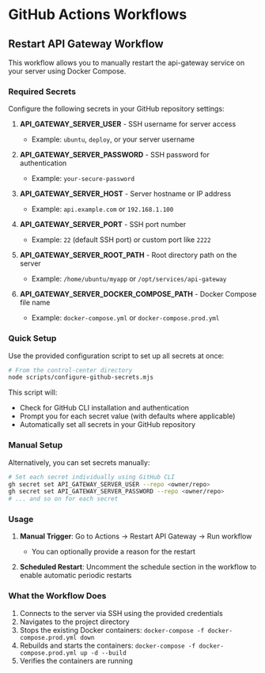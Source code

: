 # GitHub Actions Workflows

## Restart API Gateway Workflow

This workflow allows you to manually restart the api-gateway service on your server using Docker Compose.

### Required Secrets

Configure the following secrets in your GitHub repository settings:

1. **API_GATEWAY_SERVER_USER** - SSH username for server access
   - Example: `ubuntu`, `deploy`, or your server username

2. **API_GATEWAY_SERVER_PASSWORD** - SSH password for authentication
   - Example: `your-secure-password`

3. **API_GATEWAY_SERVER_HOST** - Server hostname or IP address
   - Example: `api.example.com` or `192.168.1.100`

4. **API_GATEWAY_SERVER_PORT** - SSH port number
   - Example: `22` (default SSH port) or custom port like `2222`

5. **API_GATEWAY_SERVER_ROOT_PATH** - Root directory path on the server
   - Example: `/home/ubuntu/myapp` or `/opt/services/api-gateway`

6. **API_GATEWAY_SERVER_DOCKER_COMPOSE_PATH** - Docker Compose file name
   - Example: `docker-compose.yml` or `docker-compose.prod.yml`

### Quick Setup

Use the provided configuration script to set up all secrets at once:

```bash
# From the control-center directory
node scripts/configure-github-secrets.mjs
```

This script will:
- Check for GitHub CLI installation and authentication
- Prompt you for each secret value (with defaults where applicable)
- Automatically set all secrets in your GitHub repository

### Manual Setup

Alternatively, you can set secrets manually:

```bash
# Set each secret individually using GitHub CLI
gh secret set API_GATEWAY_SERVER_USER --repo <owner/repo>
gh secret set API_GATEWAY_SERVER_PASSWORD --repo <owner/repo>
# ... and so on for each secret
```

### Usage

1. **Manual Trigger**: Go to Actions → Restart API Gateway → Run workflow
   - You can optionally provide a reason for the restart

2. **Scheduled Restart**: Uncomment the schedule section in the workflow to enable automatic periodic restarts

### What the Workflow Does

1. Connects to the server via SSH using the provided credentials
2. Navigates to the project directory
3. Stops the existing Docker containers: `docker-compose -f docker-compose.prod.yml down`
4. Rebuilds and starts the containers: `docker-compose -f docker-compose.prod.yml up -d --build`
5. Verifies the containers are running